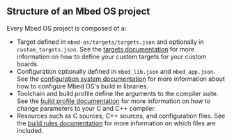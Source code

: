 ## Structure of an Mbed OS project

Every Mbed OS project is composed of a:

 * Target defined in `mbed-os/targets/targets.json` and optionally in `custom_targets.json`. See the [targets documentation](/docs/development/tools/mbed-targets.html) for more information on how to define your custom targets for your custom boards.
 * Configuration optionally defined in `mbed_lib.json` and `mbed_app.json`. See the [configuration system documentation](/docs/development/reference/configuration/configuration.html) for more information about how to configure Mbed OS's build in libraries.
 * Toolchain and build profile define the arguments to the compiler suite. See the [build profile documentation](/docs/development/tools/CLI/build-profiles.html) for more information on how to change parameters to your C and C++ compiler.
 * Resources such as C sources, C++ sources, and configuration files. See the [build rules documentation](/docs/development/tools/mbed-os-build-rules.html) for more information on which files are included.
